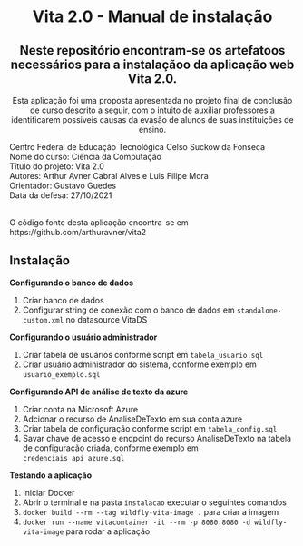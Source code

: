 <h1 align="center"> Vita 2.0 - Manual de instalação </h1>

<h2 align="center"> Neste repositório encontram-se os artefatoos necessários para a instalaçãoo da aplicação web Vita 2.0. </h2>
<p align="center"> Esta aplicação foi uma proposta apresentada no projeto final de conclusão de curso descrito a seguir, com o intuito de auxiliar professores a identificarem possiveis causas da evasão de alunos de suas instituições de ensino. </p>

Centro Federal de Educação Tecnológica Celso Suckow da Fonseca </br>
Nome do curso: Ciência da Computação</br>
Título do projeto: Vita 2.0 </br>
Autores: Arthur Avner Cabral Alves e Luis Filipe Mora</br>
Orientador: Gustavo Guedes</br>
Data da defesa: 27/10/2021</br>

</br>
O código fonte desta aplicação encontra-se em https://github.com/arthuravner/vita2
</br>

<h2 > Instalação </h2>

<b > Configurando o banco de dados </b>
1. Criar banco de dados </br>
2. Configurar string de conexão com o banco de dados em `standalone-custom.xml` no datasource VitaDS </br>

<b > Configurando o usuário administrador </b>
1. Criar tabela de usuários conforme script em `tabela_usuario.sql` </br>
2. Criar usuário administrador do sistema, conforme exemplo em `usuario_exemplo.sql` </br>

<b > Configurando API de análise de texto da azure </b>
1. Criar conta na Microsoft Azure </br>
2. Adcionar o recurso de AnaliseDeTexto em sua conta azure </br>
3. Criar tabela de configuração conforme script em `tabela_config.sql` </br>
4. Savar chave de acesso e endpoint do recurso AnaliseDeTexto na tabela de configuração criada, conforme exemplo em `credenciais_api_azure.sql` </br>

<b > Testando a aplicação </b>
1. Iniciar Docker </br>
2. Abrir o terminal e na pasta `instalacao` executar o seguintes comandos
3. `docker build --rm --tag wildfly-vita-image .` para criar a imagem </br>
4. `docker run --name vitacontainer -it --rm -p 8080:8080 -d wildfly-vita-image` para rodar a aplicação </br>
